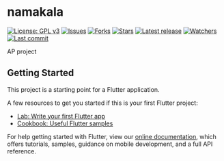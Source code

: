 # namakala

[![License: GPL v3](https://img.shields.io/badge/License-GPLv3-blue.svg)](https://www.gnu.org/licenses/gpl-3.0)
[![Issues](https://img.shields.io/github/issues/ILoveBacteria/namakala)](https://github.com/ILoveBacteria/namakala/issues)
[![Forks](https://img.shields.io/github/forks/ILoveBacteria/namakala)](https://github.com/ILoveBacteria/namakala/network/members)
[![Stars](https://img.shields.io/github/stars/ILoveBacteria/namakala)]()
[![Latest release](https://img.shields.io/github/release/ILoveBacteria/namakala)](https://github.com/ILoveBacteria/namakala/releases)
[![Watchers](https://img.shields.io/github/watchers/ILoveBacteria/namakala)]()
[![Last commit](https://img.shields.io/github/last-commit/ILoveBacteria/namakala)](https://github.com/ILoveBacteria/namakala/commits/master)

AP project

## Getting Started

This project is a starting point for a Flutter application.

A few resources to get you started if this is your first Flutter project:

- [Lab: Write your first Flutter app](https://flutter.dev/docs/get-started/codelab)
- [Cookbook: Useful Flutter samples](https://flutter.dev/docs/cookbook)

For help getting started with Flutter, view our
[online documentation](https://flutter.dev/docs), which offers tutorials,
samples, guidance on mobile development, and a full API reference.
